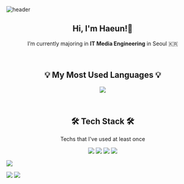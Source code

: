 ![header](https://capsule-render.vercel.app/api?type=waving&color=gradient&height=200&section=header&text=HelloWorld!%20🍄&fontSize=40&animation=twinkling)

<h2 align="center"> Hi, I'm Haeun!👋</h2>
<p align="center">
   I’m currently majoring in <strong>IT Media Engineering</strong> in Seoul 🇰🇷
</p>
<br/>

<h2 align="center">💡 My Most Used Languages 💡</h2>
<p align="center">
  <a href="https://github.com/Easy-Hwan">
    <img align="center" src="https://github-readme-stats.vercel.app/api/top-langs/?username=Easy-Hwan&layout=compact&show_icons=true&show_owner=ture&hide_title=true&theme=nord&hide=Objective%2DC,c,scss,shell,ruby,dart,swift" />
  </a>
</p>
<br/>

<h2 align="center">🛠 Tech Stack 🛠</h2>
<p align="center"> Techs that I've used at least once </p>
<p align="center">
  <img src="https://img.shields.io/badge/Adobe After Effects-9999FF?style=flat&logo=adobeaftereffects&logoColor=white"/>
  <img src="https://img.shields.io/badge/Android Studio-3DDC84?style=flat&logo=AndroidStudio&logoColor=white"/>
   
  <img src="https://img.shields.io/badge/GitHub-333664?style=flat&logo=GitHub&logoColor=white"/>
   
  <img src="https://img.shields.io/badge/Visual Studio Code-00599C?style=flat&logo=visualstudiocode&logoColor=white"/>

  <img src="https://img.shields.io/badge/PyCharm-FFFC00?
style=flat&logo=pycharm&logoColor=white"/>

  <img src="https://img.shields.io/badge/Unity-FFFFFF?
style=flat&logo=unity&logoColor=white"/>
  <img src="https://img.shields.io/badge/Unreal Engine-0E1128?
style=flat&logo=unrealengine&logoColor=white"/>

</p>

